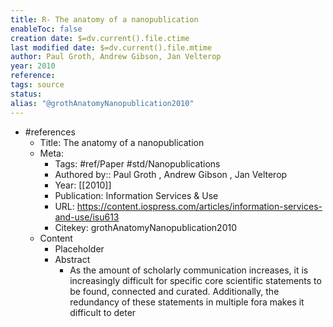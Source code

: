 ```yaml
---
title: R- The anatomy of a nanopublication
enableToc: false
creation date: $=dv.current().file.ctime
last modified date: $=dv.current().file.mtime
author: Paul Groth, Andrew Gibson, Jan Velterop
year: 2010
reference: 
tags: source
status: 
alias: "@grothAnatomyNanopublication2010"
---
```


- #references
    - Title: The anatomy of a nanopublication
    - Meta:
        - Tags: #ref/Paper #std/Nanopublications
        - Authored by::  Paul Groth ,  Andrew Gibson ,  Jan Velterop
        - Year: [[2010]]
        - Publication: Information Services \& Use
        - URL: https://content.iospress.com/articles/information-services-and-use/isu613
        - Citekey: grothAnatomyNanopublication2010
    - Content
        - Placeholder
        - Abstract
            - As the amount of scholarly communication increases, it is increasingly difficult for specific core scientific statements to be found, connected and curated. Additionally, the redundancy of these statements in multiple fora makes it difficult to deter


